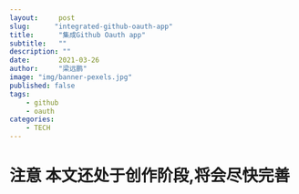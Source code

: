 ```yaml
---
layout:     post 
slug:      "integrated-github-oauth-app"
title:      "集成Github Oauth app"
subtitle:   ""
description: ""
date:       2021-03-26
author:     "梁远鹏"
image: "img/banner-pexels.jpg"
published: false
tags:
    - github
    - oauth
categories: 
    - TECH
---  
```


# 注意 本文还处于创作阶段,将会尽快完善
